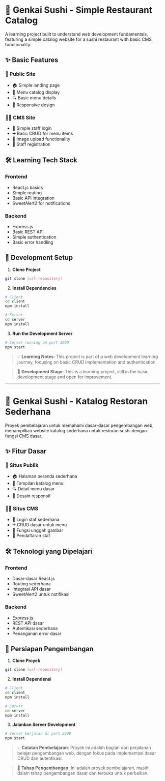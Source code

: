 # 🍣 Genkai Sushi - Simple Restaurant Catalog

A learning project built to understand web development fundamentals, featuring a simple catalog website for a sushi restaurant with basic CMS functionality.

## ✨ Basic Features

### 📱 Public Site
- 🏠 Simple landing page
- 🍱 Menu catalog display
- 🔍 Basic menu details
- 📱 Responsive design

### 👩‍💼 CMS Site
- 🔐 Simple staff login
- ➕ Basic CRUD for menu items
- 📸 Image upload functionality
- 👥 Staff registration

## 🛠️ Learning Tech Stack

### Frontend
- React.js basics
- Simple routing
- Basic API integration
- SweetAlert2 for notifications

### Backend
- Express.js
- Basic REST API
- Simple authentication
- Basic error handling

## 🚀 Development Setup

1. **Clone Project**
```bash
git clone [url-repository]
```

2. **Install Dependencies**
```bash
# Client
cd client
npm install

# Server
cd server
npm install
```

3. **Run the Development Server**
```bash
# Server running on port 3000
npm start
```

> 💡 **Learning Notes**: This project is part of a web development learning journey, focusing on basic CRUD implementation and authentication.

> 🌱 **Development Stage**: This is a learning project, still in the basic development stage and open for improvement.

---

# 🍣 Genkai Sushi - Katalog Restoran Sederhana

Proyek pembelajaran untuk memahami dasar-dasar pengembangan web, menampilkan website katalog sederhana untuk restoran sushi dengan fungsi CMS dasar.

## ✨ Fitur Dasar

### 📱 Situs Publik
- 🏠 Halaman beranda sederhana
- 🍱 Tampilan katalog menu
- 🔍 Detail menu dasar
- 📱 Desain responsif

### 👩‍💼 Situs CMS
- 🔐 Login staf sederhana
- ➕ CRUD dasar untuk menu
- 📸 Fungsi unggah gambar
- 👥 Pendaftaran staf

## 🛠️ Teknologi yang Dipelajari

### Frontend
- Dasar-dasar React.js
- Routing sederhana
- Integrasi API dasar
- SweetAlert2 untuk notifikasi

### Backend
- Express.js
- REST API dasar
- Autentikasi sederhana
- Penanganan error dasar

## 🚀 Persiapan Pengembangan

1. **Clone Proyek**
```bash
git clone [url-repository]
```

2. **Install Dependensi**
```bash
# Client
cd client
npm install

# Server
cd server
npm install
```

3. **Jalankan Server Development**
```bash
# Server berjalan di port 3000
npm start
```

> 💡 **Catatan Pembelajaran**: Proyek ini adalah bagian dari perjalanan belajar pengembangan web, dengan fokus pada implementasi dasar CRUD dan autentikasi.

> 🌱 **Tahap Pengembangan**: Ini adalah proyek pembelajaran, masih dalam tahap pengembangan dasar dan terbuka untuk perbaikan.
